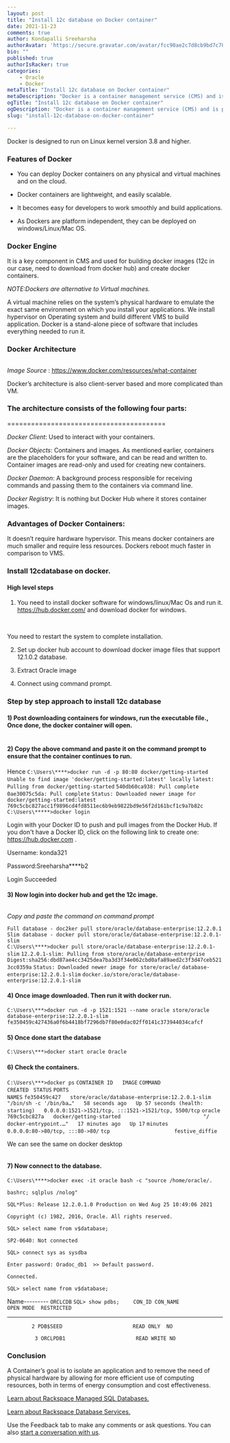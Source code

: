 ```yaml
---
layout: post
title: "Install 12c database on Docker container"
date: 2021-11-23
comments: true
author: Kondapalli Sreeharsha
authorAvatar: 'https://secure.gravatar.com/avatar/fcc90ae2c7d8cb9bd7c789ffe89539af'
bio: ""
published: true
authorIsRacker: true
categories:
    - Oracle
    - Docker
metaTitle: "Install 12c database on Docker container"
metaDescription: "Docker is a container management service (CMS) and is platform independent."
ogTitle: "Install 12c database on Docker container"
ogDescription: "Docker is a container management service (CMS) and is platform independent."
slug: "install-12c-database-on-docker-container"

---
```


Docker is designed to run on Linux kernel version 3.8 and higher.

<!--more-->

### Features of Docker

- You can deploy Docker containers on any physical and virtual machines and on the cloud.

- Docker containers are lightweight, and easily scalable. 

- It becomes easy for developers to work smoothly and build applications.
- As Dockers are platform independent, they can be deployed on windows/Linux/Mac OS.

### Docker Engine

It is a key component in CMS and used for building docker images (12c in our case, need to download from docker hub) and create docker containers.

_NOTE:Dockers are alternative to Virtual machines._

A virtual machine relies on the system’s physical hardware to emulate the exact same environment on which you install your applications. 
We install hypervisor on Operating system and build different VMS to build application.
Docker is a stand-alone piece of software that includes everything needed to run it.

### Docker Architecture

<img src=Picture1.png title="" alt="">

_Image Source_ : https://www.docker.com/resources/what-container

Docker’s architecture is also client-server based and more complicated than VM.

### The architecture consists of the following four parts:
========================================

_Docker Client_: Used to interact with your containers.

_Docker Objects_: Containers and images. As mentioned earlier, containers are the placeholders for your software, and can be read and written to. Container images are read-only and used for creating new containers.

_Docker Daemon_: A background process responsible for receiving commands and passing them to the containers via command line.

_Docker Registry_: It is nothing but Docker Hub where it stores container images.

### Advantages of Docker Containers:

It doesn’t require hardware hypervisor. This means docker containers are much smaller and require less resources.
Dockers reboot much faster in comparison to VMS.

### Install 12cdatabase on docker.

#### High level steps 

1) You	need to install docker software for windows/linux/Mac Os and run it. 
 https://hub.docker.com/ and download docker for windows.

<img src=Picture2.png title="" alt="">

<img src=Picture3.png title="" alt="">

You need to restart the system to complete installation.

2) Set up docker hub account to download docker image files that support 12.1.0.2 database.

3) Extract Oracle image

4) Connect using command prompt.

### Step by step approach to install 12c database

#### 1)	 Post downloading containers for windows, run the executable file., Once done, the docker container will open. 

<img src=Picture4.png title="" alt="">

#### 2) Copy the above command and paste it on the command prompt to ensure that the container continues to run.

Hence `C:\Users\****>docker run -d -p 80:80 docker/getting-started`
`Unable to find image 'docker/getting-started:latest' locally`
`latest: Pulling from docker/getting-started`
`540db60ca938: Pull complete`
`0ae30075c5da: Pull complete`
`Status: Downloaded newer image for docker/getting-started:latest`
`769c5cbc827acc1f9896cd4fd8511ec6b9eb9822bd9e56f2d161bcf1c9a7b82c`
`C:\Users\*****>docker login`

Login with your Docker ID to push and pull images from the Docker Hub. If you don't have a Docker ID, click on the following link to create one: https://hub.docker.com .

Username: konda321

Password:Sreeharsha****b2

Login Succeeded

#### 3)	Now login into docker hub and get the 12c image.

<img src="Picture5.png" title="" alt="">

_Copy and paste the command on command prompt_

`Full database - doc2ker pull store/oracle/database-enterprise:12.2.0.1`
`Slim database - docker pull store/oracle/database-enterprise:12.2.0.1-slim`  
`C:\Users\****>docker pull store/oracle/database-enterprise:12.2.0.1-slim`
`12.2.0.1-slim: Pulling from store/oracle/database-enterprise`
`Digest:sha256:dbd87ae4cc3425dea7ba3d3f34e062cbd0afa89aed2c3f3d47ceb5213cc0359a`
`Status: Downloaded newer image for store/oracle/`
`database-enterprise:12.2.0.1-slim`
`docker.io/store/oracle/database-enterprise:12.2.0.1-slim`

#### 4) Once image downloaded. Then run it with docker run.
`C:\Users\***>docker run -d -p 1521:1521 --name oracle store/oracle`
`database-enterprise:12.2.0.1-slim`
`fe350459c427436a0f6b4418bf7296db7f80e0dac02ff0141c373944034cafcf`

#### 5) Once done start the database
`C:\Users\***>docker start oracle Oracle`

#### 6) Check the containers.
`C:\Users\***>docker ps`
`CONTAINER ID   IMAGE`                                            `COMMAND                  CREATED `         `STATUS`                   `PORTS                                                 NAMES`
`fe350459c427   store/oracle/database-enterprise:12.2.0.1-slim` 
`  "/bin/sh -c '/bin/ba…"   58 seconds ago   Up 57 seconds (health:` `starting)   0.0.0.0:1521->1521/tcp, :::1521->1521/tcp, 5500/tcp`   `oracle`
`769c5cbc827a   docker/getting-started                           "/`
`docker-entrypoint.…"   17 minutes ago   Up 17` `minutes                      0.0.0.0:80->80/tcp, :::80->80/`
`tcp                     festive_diffie`


We can see the same on docker desktop

<img src="Picture6.png" title="" alt="">

#### 7) Now connect to the database.

`C:\Users\****>docker exec -it oracle bash -c "source /home/oracle/.`

`bashrc; sqlplus /nolog"`

`SQL*Plus: Release 12.2.0.1.0 Production on Wed Aug 25 10:49:06 2021`

`Copyright (c) 1982, 2016, Oracle. All rights reserved.`

`SQL> select name from v$database;`

`SP2-0640: Not connected`

`SQL> connect sys as sysdba`

`Enter password: Oradoc_db1  >> Default password.`

`Connected.`


`SQL> select name from v$database;`

Name---------
`ORCLCDB`
`SQL> show pdbs;`
`    CON_ID CON_NAME                       OPEN MODE  RESTRICTED`
---------- ------------------------------ ---------- ----------
 `        2 PDB$SEED                       READ ONLY  NO`

`         3 ORCLPDB1                       READ WRITE NO`




### Conclusion

 A Container’s goal is to isolate an application and to remove the need of physical hardware by allowing for more efficient use of computing resources, both in terms of energy consumption and cost effectiveness.

 
<a class="cta purple" id="cta" href="https://www.rackspace.com/data/managed-sql">Learn about Rackspace Managed SQL Databases.</a>

<a class="cta purple" id="cta" href="https://www.rackspace.com/data/databases"> Learn about Rackspace Database Services.</a>


Use the Feedback tab to make any comments or ask questions. You can also
[start a conversation with us](https://www.rackspace.com/contact).

